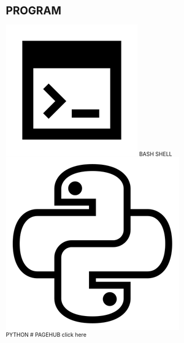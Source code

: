# PROGRAM
<img src="https://github.com/ANONIMOUD/ANONIMOUD/blob/main/bash.png">
BASH SHELL
<img src="https://github.com/ANONIMOUD/ANONIMOUD/blob/main/python.png">
PYTHON
# PAGEHUB
<a ref="https://anonimoud.gihub.io">click here</a>

